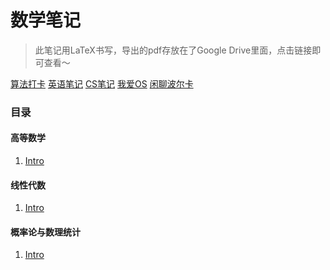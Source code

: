# 数学笔记

> 此笔记用LaTeX书写，导出的pdf存放在了Google Drive里面，点击链接即可查看～

[算法打卡](http://alg.haohaha.cn) [英语笔记](http://eng.haohaha.cn) [CS笔记](http://cs.haohaha.cn) [我爱OS](http://os.haohaha.cn) [闲聊波尔卡](http://chat.haohaha.cn)

### 目录

#### 高等数学

1. [Intro]()

#### 线性代数

1. [Intro]()

#### 概率论与数理统计

1. [Intro]()
